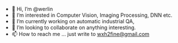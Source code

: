 - 👋 Hi, I’m @werlin
- 👀 I’m interested in Computer Vision, Imaging Processing, DNN etc.
- 🌱 I’m currently working on automatic industrial QA,
- 💞️ I’m looking to collaborate on anything interesting.
- 📫 How to reach me ... just write to wxh2fine@gmail.com

<!---
werlin/werlin is a ✨ special ✨ repository because its `README.md` (this file) appears on your GitHub profile.
You can click the Preview link to take a look at your changes.
--->

